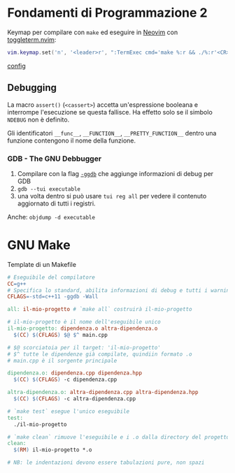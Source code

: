 # Fondamenti di Programmazione 2

Keymap per compilare con `make` ed eseguire in [Neovim](https://github.com/neovim/neovim) con [toggleterm.nvim](https://github.com/akinsho/toggleterm.nvim):

```lua
vim.keymap.set('n', '<leader>r', ":TermExec cmd='make %:r && ./%:r'<CR>")
```
[config](https://github.com/ormai/dotfiles/blob/main/.config/nvim/after/ftplugin/cpp.lua)

## Debugging

La macro `assert()` (`<cassert>`) accetta un'espressione booleana e interrompe l'esecuzione se questa fallisce. Ha effetto solo se il simbolo `NDEBUG` non è definito.

Gli identificatori `__func__`, `__FUNCTION__`, `__PRETTY_FUNCTION__` dentro una funzione contengono il nome della funzione.

### GDB - The GNU Debbugger

1. Compilare con la flag [`-ggdb`](https://gcc.gnu.org/onlinedocs/gcc-13.2.0/gcc/Debugging-Options.html#index-ggdb) che aggiunge informazioni di debug per GDB
2. `gdb --tui executable`
3. una volta dentro si può usare `tui reg all` per vedere il contenuto aggiornato di tutti i registri.

Anche: `objdump -d executable`

# GNU Make

Template di un Makefile

```Makefile
# Eseguibile del compilatore
CC=g++
# Specifica lo standard, abilita informazioni di debug e tutti i warning
CFLAGS=-std=c++11 -ggdb -Wall

all: il-mio-progetto # `make all` costruirà il-mio-progetto

# il-mio-progetto è il nome dell'eseguibile unico
il-mio-progetto: dipendenza.o altra-dipendenza.o
  $(CC) $(CFLAGS) $@ $^ main.cpp

# $@ scorciatoia per il target: 'il-mio-progetto'
# $^ tutte le dipendenze già compilate, quindiin formato .o
# main.cpp è il sorgente principale

dipendenza.o: dipendenza.cpp dipendenza.hpp
  $(CC) $(CFLAGS) -c dipendenza.cpp

altra-dipendenza.o: altra-dipendenza.cpp altra-dipendenza.hpp
  $(CC) $(CFLAGS) -c altra-dipendenza.cpp

# `make test` esegue l'unico eseguibile
test:
  ./il-mio-progetto

# `make clean` rimuove l'eseguibile e i .o dalla directory del progetto
clean:
  $(RM) il-mio-progetto *.o

# NB: le indentazioni devono essere tabulazioni pure, non spazi
```
